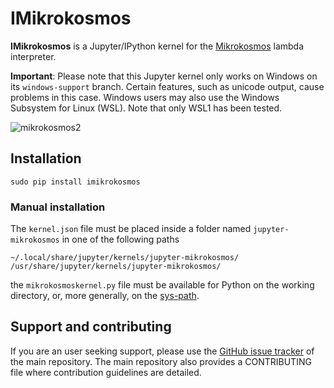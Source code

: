 # IMikrokosmos
**IMikrokosmos** is a Jupyter/IPython kernel for
the [Mikrokosmos](https://github.com/mroman42/mikrokosmos) lambda
interpreter.

**Important**: Please note that this Jupyter kernel only works on
Windows on its `windows-support` branch. Certain features, such
as unicode output, cause problems in this case. Windows users may
also use the Windows Subsystem for Linux (WSL). Note that only
WSL1 has been tested.

![mikrokosmos2](https://user-images.githubusercontent.com/5337877/28381708-11a1608a-6cbc-11e7-80da-2292d4716cdb.png)


## Installation

```
sudo pip install imikrokosmos
```


### Manual installation
The `kernel.json` file must be placed inside a folder named
`jupyter-mikrokosmos` in one of the following paths

```
~/.local/share/jupyter/kernels/jupyter-mikrokosmos/
/usr/share/jupyter/kernels/jupyter-mikrokosmos/
```

the `mikrokosmoskernel.py` file must be available for Python on the
working directory, or, more generally, on
the [sys-path](https://docs.python.org/2/library/sys.html#sys.path).

## Support and contributing

If you are an user seeking support, please use the 
[GitHub issue tracker](https://github.com/mroman42/mikrokosmos/issues)
of the main repository. The main repository also provides a CONTRIBUTING
file where contribution guidelines are detailed.
